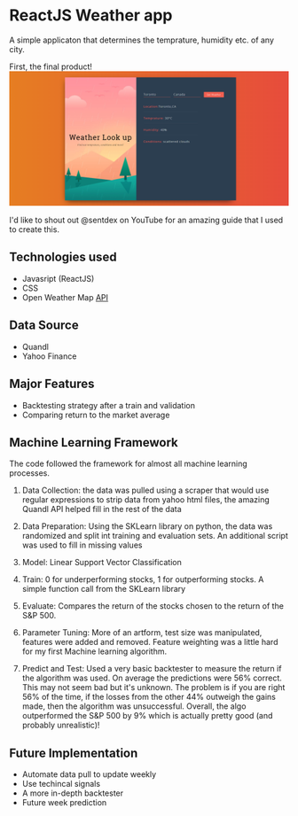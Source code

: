 # ReactJS Weather app
A simple applicaton that determines the temprature, humidity etc. of any city. 

First, the final product!
![alt text](https://github.com/aaronalmeida/ReactJS-Weather-App/blob/master/Screencap.PNG)

I'd like to shout out @sentdex on YouTube for an amazing guide that I used to create this.


## Technologies used
- Javasript (ReactJS)
- CSS
- Open Weather Map [API](https://openweathermap.org/)

## Data Source
- Quandl
- Yahoo Finance

## Major Features
- Backtesting strategy after a train and validation 
- Comparing return to the market average

## Machine Learning Framework

The code followed the framework for almost all machine learning processes. 
1. Data Collection: the data was pulled using a scraper that would use regular expressions to strip data from yahoo html files, the amazing Quandl API helped fill in the rest of the data

2. Data Preparation: Using the SKLearn library on python, the data was randomized and split int training and evaluation sets. An additional script was used to fill in missing values

3. Model: Linear Support Vector Classification

4. Train: 0 for underperforming stocks, 1 for outperforming stocks. A simple function call from the SKLearn library 

5. Evaluate: Compares the return of the stocks chosen to the return of the S&P 500.

6. Parameter Tuning: More of an artform, test size was manipulated, features were added and removed. Feature weighting was a little hard for my first Machine learning algorithm.

7. Predict and Test: Used a very basic backtester to measure the return if the algorithm was used. On average the predictions were 56% correct. This may not seem bad but it's unknown. The problem is if you are right 56% of the time, if the losses from the other 44% outweigh the gains made, then the algorithm was unsuccessful. Overall, the algo outperformed the S&P 500 by 9% which is actually pretty good (and probably unrealistic)!


## Future Implementation 
- Automate data pull to update weekly 
- Use techincal signals 
- A more in-depth backtester 
- Future week prediction 
